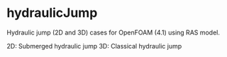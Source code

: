 # hydraulicJump
Hydraulic jump (2D and 3D) cases for OpenFOAM (4.1) using RAS model.

2D: Submerged hydraulic jump
3D: Classical hydraulic jump
